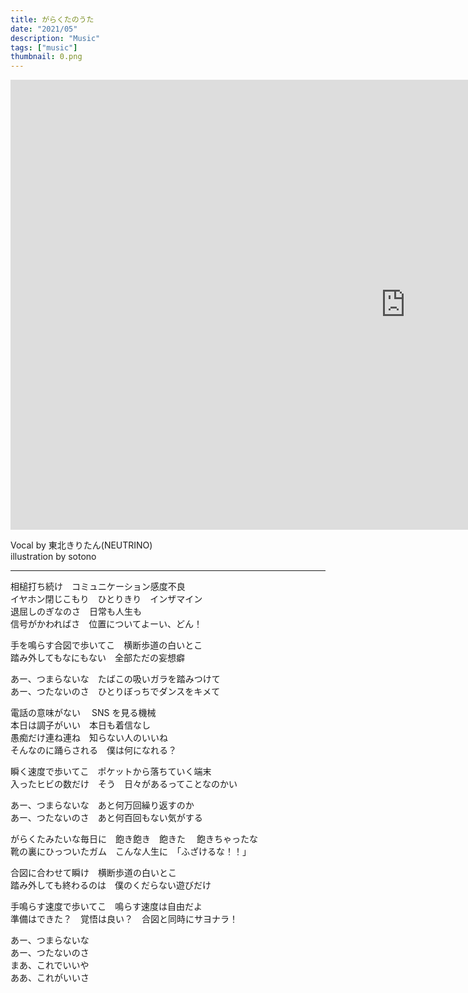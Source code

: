 ```yaml
---
title: がらくたのうた
date: "2021/05"
description: "Music"
tags: ["music"]
thumbnail: 0.png
---
```


<iframe width="1264" height="720" src="https://www.youtube.com/embed/q6b3eRRXWoc" title="YouTube video player" frameborder="0" allow="accelerometer; autoplay; clipboard-write; encrypted-media; gyroscope; picture-in-picture" allowfullscreen></iframe>

Vocal by 東北きりたん(NEUTRINO)  
illustration by sotono

---

相槌打ち続け　コミュニケーション感度不良  
イヤホン閉じこもり　ひとりきり　インザマイン  
退屈しのぎなのさ　日常も人生も  
信号がかわればさ　位置についてよーい、どん！

手を鳴らす合図で歩いてこ　横断歩道の白いとこ  
踏み外してもなにもない　全部ただの妄想癖

あー、つまらないな　たばこの吸いガラを踏みつけて  
あー、つたないのさ　ひとりぼっちでダンスをキメて

電話の意味がない　 SNS を見る機械  
本日は調子がいい　本日も着信なし  
愚痴だけ連ね連ね　知らない人のいいね  
そんなのに踊らされる　僕は何になれる？

瞬く速度で歩いてこ　ポケットから落ちていく端末  
入ったヒビの数だけ　そう　日々があるってことなのかい

あー、つまらないな　あと何万回繰り返すのか  
あー、つたないのさ　あと何百回もない気がする

がらくたみたいな毎日に　飽き飽き　飽きた　 飽きちゃったな  
靴の裏にひっついたガム　こんな人生に　「ふざけるな！！」

合図に合わせて瞬け　横断歩道の白いとこ  
踏み外しても終わるのは　僕のくだらない遊びだけ

手鳴らす速度で歩いてこ　鳴らす速度は自由だよ  
準備はできた？　覚悟は良い？　合図と同時にサヨナラ！

あー、つまらないな  
あー、つたないのさ  
まあ、これでいいや  
ああ、これがいいさ
